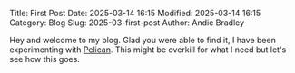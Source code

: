 Title: First Post
Date: 2025-03-14 16:15
Modified: 2025-03-14 16:15
Category: Blog
Slug: 2025-03-first-post
Author: Andie Bradley

Hey and welcome to my blog. Glad you were able to find it, I have been experimenting with [Pelican](https://getpelican.com). This might be overkill for what I need but let's see how this goes. 

